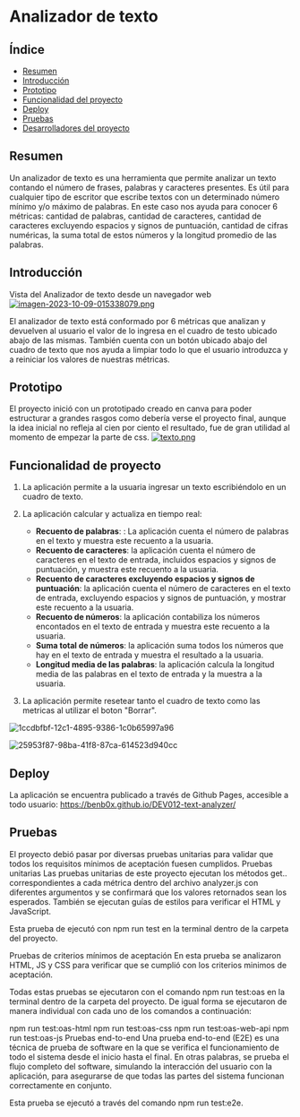 # Analizador de texto

## Índice

* [Resumen](#Resumen)
* [Introducción](#Introducción)
* [Prototipo](#Prototipo)
* [Funcionalidad del proyecto](#Funcionalidad-del-proyecto)
* [Deploy](#Deploy)
* [Pruebas](#Pruebas)
* [Desarrolladores del proyecto](#Desarrolladores-del-proyecto)


## Resumen

Un analizador de texto es una herramienta que permite analizar un texto contando el número de frases, palabras y caracteres presentes.
Es útil para cualquier tipo de escritor que escribe textos con un determinado número mínimo y/o máximo de palabras. 
En este caso nos ayuda para conocer 6 métricas: 
cantidad de palabras, cantidad de caracteres, cantidad de caracteres excluyendo espacios y signos de puntuación, cantidad de cifras numéricas, la suma total de estos números y la longitud promedio de las palabras.


## Introducción
Vista del Analizador de texto desde un navegador web 
[![imagen-2023-10-09-015338079.png](https://i.postimg.cc/fR5M0kwG/imagen-2023-10-09-015338079.png)](https://postimg.cc/MncCC6f5)

El analizador de texto está conformado por 6 métricas que analizan y devuelven al usuario el valor de lo ingresa en el cuadro de testo ubicado abajo de las mismas.
También cuenta con un botón ubicado abajo del cuadro de texto que nos ayuda a limpiar todo lo que 
el usuario introduzca y a reiniciar los valores de nuestras métricas. 



## Prototipo
El proyecto inició con un prototipado creado en canva para poder estructurar a grandes rasgos como debería verse el proyecto final, aunque la idea inicial no refleja al cien por ciento el resultado, fue de gran utilidad al momento de empezar la parte de css.
[![texto.png](https://i.postimg.cc/15j0QpnX/texto.png)](https://postimg.cc/Xp9BKBg6)

## Funcionalidad de proyecto

1. La aplicación permite a la usuaria ingresar un texto escribiéndolo
en un cuadro de texto.

2. La aplicación calcular y actualiza en tiempo real:

    - **Recuento de palabras**: : La aplicación cuenta el número de palabras en el texto y muestra este recuento a la usuaria.
    - **Recuento de caracteres**: la aplicación cuenta el número de caracteres en el texto de entrada, incluidos espacios y signos de
    puntuación, y muestra este recuento a la usuaria.
    - **Recuento de caracteres excluyendo espacios y signos de puntuación**:
    la aplicación cuenta el número de caracteres en el texto de
    entrada, excluyendo espacios y signos de puntuación, y mostrar este recuento
    a la usuaria.
    - **Recuento de números**: la aplicación contabiliza los números encontados en el texto de entrada y muestra este recuento a la usuaria.
    - **Suma total de números**: la aplicación suma todos los números que
    hay en el texto de entrada y muestra el resultado a la usuaria.
    - **Longitud media de las palabras**: la aplicación calcula la
    longitud media de las palabras en el texto de entrada y la muestra a la usuaria.

3. La aplicación permite resetear tanto el cuadro de texto como las metricas al utilizar el boton "Borrar".

![1ccdbfbf-12c1-4895-9386-1c0b65997a96](https://github.com/Benb0x/DEV012-text-analyzer/assets/144946997/2d682532-8b17-4762-b0b1-6461ff243000)

![25953f87-98ba-41f8-87ca-614523d940cc](https://github.com/Benb0x/DEV012-text-analyzer/assets/144946997/fe40d03a-479d-4af6-86f8-85ab5d48f9f0)


## Deploy


La aplicación se encuentra publicado a través de Github Pages, accesible a todo usuario: https://benb0x.github.io/DEV012-text-analyzer/

## Pruebas
El proyecto debió pasar por diversas pruebas unitarias para validar que todos los requisitos mínimos de aceptación fuesen cumplidos.
Pruebas unitarias
Las pruebas unitarias de este proyecto ejecutan los métodos get.. correspondientes a cada métrica dentro del archivo analyzer.js con diferentes argumentos y se confirmará que los valores retornados sean los esperados. También se ejecutan guías de estilos para
verificar el HTML y JavaScript.

Esta prueba de ejecutó con npm run test en la terminal dentro de la carpeta del proyecto.

Pruebas de criterios mínimos de aceptación
En esta prueba se analizaron HTML, JS y CSS para verificar que se cumplió con los criterios minimos de aceptación.

Todas estas pruebas se ejecutaron con el comando npm run test:oas en la terminal dentro de la carpeta del proyecto. De igual forma se ejecutaron de manera individual con cada uno de los comandos a continuación:

npm run test:oas-html
npm run test:oas-css
npm run test:oas-web-api
npm run test:oas-js
Pruebas end-to-end
Una prueba end-to-end (E2E) es una técnica de prueba de software en la que se verifica el funcionamiento de todo el sistema desde el inicio hasta el final. En otras palabras, se prueba el flujo completo del software, simulando la interacción del usuario con la 
aplicación, para asegurarse de que todas las partes del sistema funcionan correctamente en conjunto.

Esta prueba se ejecutó a través del comando npm run test:e2e.



